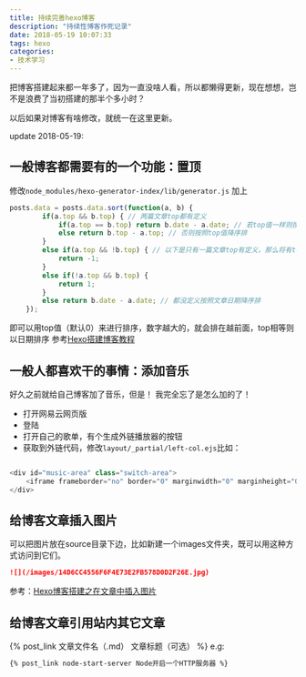 ```yaml
---
title: 持续完善hexo博客
description: "持续性博客作死记录"
date: 2018-05-19 10:07:33
tags: hexo
categories:
- 技术学习
---
```

把博客搭建起来都一年多了，因为一直没啥人看，所以都懒得更新，现在想想，岂不是浪费了当初搭建的那半个多小时？

以后如果对博客有啥修改，就统一在这里更新。

update 2018-05-19:
## 一般博客都需要有的一个功能：置顶
修改`node_modules/hexo-generator-index/lib/generator.js`
加上
```js
posts.data = posts.data.sort(function(a, b) {
        if(a.top && b.top) { // 两篇文章top都有定义
            if(a.top == b.top) return b.date - a.date; // 若top值一样则按照文章日期降序排
            else return b.top - a.top; // 否则按照top值降序排
        }
        else if(a.top && !b.top) { // 以下是只有一篇文章top有定义，那么将有top的排在前面（这里用异或操作居然不行233）
            return -1;
        }
        else if(!a.top && b.top) {
            return 1;
        }
        else return b.date - a.date; // 都没定义按照文章日期降序排
    });
```
即可以用top值（默认0）来进行排序，数字越大的，就会排在越前面，top相等则以日期排序
参考[Hexo搭建博客教程](https://thief.one/2017/03/03/Hexo%E6%90%AD%E5%BB%BA%E5%8D%9A%E5%AE%A2%E6%95%99%E7%A8%8B/)

## 一般人都喜欢干的事情：添加音乐
好久之前就给自己博客加了音乐，但是！
我完全忘了是怎么加的了！
* 打开网易云网页版
* 登陆
* 打开自己的歌单，有个生成外链播放器的按钮
* 获取到外链代码，修改`layout/_partial/left-col.ejs`比如：
```js

<div id="music-area" class="switch-area">
    <iframe frameborder="no" border="0" marginwidth="0" marginheight="0" width=290 height=310 src="//music.163.com/outchain/player?type=0&id=523244238&auto=1&height=380&qlrc=1"></iframe>
</div>
```

## 给博客文章插入图片
可以把图片放在source目录下边，比如新建一个images文件夹，既可以用这种方式访问到它们。
```markdown
![](/images/14D6CC4556F6F4E73E2FB578D0D2F26E.jpg)
```
参考：[Hexo博客搭建之在文章中插入图片](https://yanyinhong.github.io/2017/05/02/How-to-insert-image-in-hexo-post/)

## 给博客文章引用站内其它文章
{% post_link 文章文件名（.md） 文章标题（可选） %}
e.g:
```markdown
{% post_link node-start-server Node开启一个HTTP服务器 %}
```